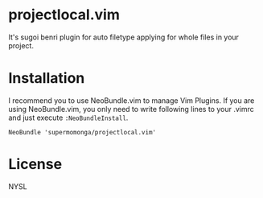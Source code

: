 # projectlocal.vim

It's sugoi benri plugin for auto filetype applying for whole files in your project.


# Installation

I recommend you to use NeoBundle.vim to manage Vim Plugins.
If you are using NeoBundle.vim, you only need to write following lines to your .vimrc and just execute `:NeoBundleInstall`.

    NeoBundle 'supermomonga/projectlocal.vim'

# License

NYSL

